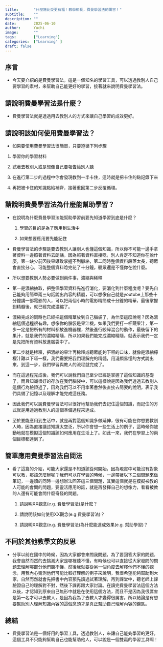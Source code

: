```yaml
---
title:       "什麼施比受更有福！教學相長，費曼學習法的厲害！"
subtitle:    ""
description: ""
date:        2025-06-10
author:      Yuchi
image:       ""
tags:        ["Learning"]
categories:  ["Learning" ]
draft: false
---
```

## 序言

   - 今天要介紹的是費曼學習法，這是一個知名的學習工具，可以透過教別人自己要學習的素材，來幫助自己能更好的學習，接著就來說明費曼學習法。

## 請說明費曼學習法是什麼？

   - 費曼學習法就是透過用去教別人的方式來讓自己學習的成效更好。

## 請說明該如何使用費曼學習法？

   - 如果要使用費曼學習法很簡單，只要遵循下列步驟

   1. 學習你的學習材料

   2. 試著去教別人或是想像自己要報告給別人聽

   3. 在進行第二步的過程中你會發現教到一半卡住，這時就是把卡住的點記錄下來

   4. 再把被卡住的知識點給補齊，接著重回第二步反覆循環。

## 請說明費曼學習法為什麼能幫助學習？

   - 在說明為什麼費曼學習法能幫助學習前要先知道學習到底是什麼？

      1. 學習的目的是為了應用到生活中

      2. 如果想要應用要先能記住

   - 費曼學習法的步驟是要去教別人讓別人也懂這個知識，所以你不可能一邊手拿著資料一邊照著資料去朗誦，因為照著資料直接唸，別人肯定不知道你在說什麼，第一缺少前因後果導致掌握不到脈絡，第二同時整個資料段落太長，聽眾會直接分心，可能整個資料唸完花了十分鐘，聽眾還是不懂你在說什麼。

   - 所以想要教別人勢必要做到兩件事，濃縮與稀釋

   - 第一是濃縮抽取，把整個學習資料先進行消化，要消化到什麼程度呢？要先自己能夠用簡單兩三句話說出內容的精髓，可以想像自己就是youtube上那些十分鐘講一部電影的人，可以把兩個小時的電影精簡成十分鐘的精華，最後掌握到精髓後，就已經完成濃縮了。

   - 濃縮完成的同時也已經把這個精華放到自己腦袋了，為什麼這麼說呢？因為濃縮這個過程很有趣，想像你的腦袋是果汁機，如果我們要打一杯蔬果汁，第一步一定是把所有的材料都放進機器裡，然後進行絞碎混合的動作，最後留下的果汁，就是我們的濃縮精隨，所以如果我們能完成濃縮精隨，就表示我們一定是先把所有資料放進腦袋中了。

   - 第二步就是稀釋，把濃縮的果汁再稀釋成聽眾能夠下嚥的口味，就像是濃縮檸檬汁難以下嚥一樣，我們需要把我們理解完的精髓，用淺顯易懂的方式說出來，到這一步，我們學習與教人的流程就完成了。

   - 而在這過程完成後，我們可以說我們自己至少已經是掌握了這個知識的基礎了，而且知識很好的存放在我們腦袋中，可以這樣說是因為我們透過去教別人這個行為驗證過了，因為我們可以不用拿著書然後直接去簡要的說明，表示我們具備了記憶以及理解才能完成這任務。

   - 因此我們可以說費曼學習法可以很好地幫助我們去記住這個知識，而記住的方式就是用透過教別人的這個準備過程來達成。

   - 至於要能應用到生活中，就是再對這個知識多做延伸，很有可能在你想要教別人時，因為直接講述知識太空泛，所以你會想一些生活上的例子，這時候你被動地就在模擬這個知識該如何應用在生活上了。如此一來，我們在學習上的兩個目標都達到了。

## 簡單應用費曼學習法自問法

   - 看了這篇的介紹，可能大家還是不知道該從何開始，因為現實中可能沒有對象可以教，那該怎麼辦呢？我們可以在學習的時候，一邊帶著以下三個問題來做筆記，一邊讀的同時一邊想辦法回答這三個問題，其實這個就是在模擬被教的人可能的會問的問題，要靈活應用的話，就是再發揮自己的想像力，看看被教的人還有可能會問什麼奇怪的問題。

      1. 請說明XX觀念(e.g. 費曼學習法)是什麼？

      2. 請說明該如何使用XX觀念(e.g 費曼學習法)？

      3. 請說明XX觀念(e.g. 費曼學習法)為什麼能達成效果(e.g. 幫助學習)？

## 不同於其他教學文的反思

   - 分享以前在國中的時候，因為大家都會來問我問題，為了要回答大家的問題，我會自然而然的去揣測大家是哪裡聽不懂，有時候也可以直接從大家發問的問題去理解哪部分他們聽不懂，然後我就要從另一個角度去解釋他們不懂的觀念，用我內心猜測他們可能比較好理解的例子來說明，我很希望能夠幫助到大家，自然而然就會先把書中內容預先讀過試著理解，再到課堂中，聽老師上課驗證自己的理解對不對，然後下課再跟大家討論。在讀完費曼學習法這個方法以後，才認知到原來自己無形中就是在使用這個方法，而且不是因為我很厲害是第一名才可以去教人，是因為我為了去教人才變得很厲害，所以結論是有想要幫助別人理解知識內容的這個念頭才是真正幫助自己理解內容的鑰匙。

## 總結

   - 費曼學習法是一個好用的學習工具，透過教別人，來讓自己能夠學習的更好，這個工具不只能夠幫助自己也能幫助他人，可以說是一個雙贏的學習工具啊！